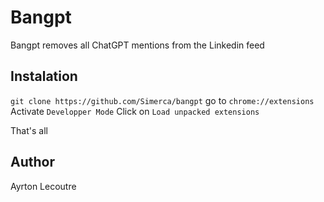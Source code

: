 # Bangpt

Bangpt removes all ChatGPT mentions from the Linkedin feed

## Instalation
`git clone https://github.com/Simerca/bangpt`
go to `chrome://extensions`
Activate `Developper Mode`
Click on `Load unpacked extensions`

That's all

## Author
Ayrton Lecoutre